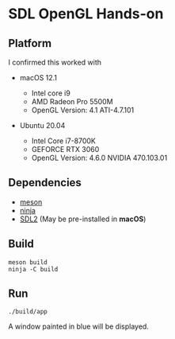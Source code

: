# SDL OpenGL Hands-on

## Platform

I confirmed this worked with

- macOS 12.1
  - Intel core i9
  - AMD Radeon Pro 5500M
  - OpenGL Version: 4.1 ATI-4.7.101

- Ubuntu 20.04
  - Intel Core i7-8700K
  - GEFORCE RTX 3060
  - OpenGL Version: 4.6.0 NVIDIA 470.103.01

## Dependencies

- [meson](https://mesonbuild.com/index.html)
- [ninja](https://ninja-build.org/)
- [SDL2](https://www.libsdl.org/) (May be pre-installed in **macOS**)

## Build

```shell
meson build
ninja -C build
```

## Run

```shell
./build/app
```

A window painted in blue will be displayed.
